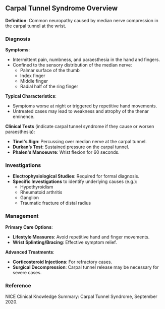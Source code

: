 ## Carpal Tunnel Syndrome Overview

**Definition**: Common neuropathy caused by median nerve compression in the carpal tunnel at the wrist.

### Diagnosis

**Symptoms**:
- Intermittent pain, numbness, and paraesthesia in the hand and fingers.
- Confined to the sensory distribution of the median nerve:
  - Palmar surface of the thumb
  - Index finger
  - Middle finger
  - Radial half of the ring finger

**Typical Characteristics**:
- Symptoms worse at night or triggered by repetitive hand movements.
- Untreated cases may lead to weakness and atrophy of the thenar eminence.

**Clinical Tests** (indicate carpal tunnel syndrome if they cause or worsen paraesthesia):
- **Tinel's Sign**: Percussing over median nerve at the carpal tunnel.
- **Durkan’s Test**: Sustained pressure on the carpal tunnel.
- **Phalen's Manoeuvre**: Wrist flexion for 60 seconds.

### Investigations

- **Electrophysiological Studies**: Required for formal diagnosis.
- **Specific Investigations** to identify underlying causes (e.g.):
  - Hypothyroidism
  - Rheumatoid arthritis
  - Ganglion
  - Traumatic fracture of distal radius

### Management

**Primary Care Options**:
- **Lifestyle Measures**: Avoid repetitive hand and finger movements.
- **Wrist Splinting/Bracing**: Effective symptom relief.

**Advanced Treatments**:
- **Corticosteroid Injections**: For refractory cases.
- **Surgical Decompression**: Carpal tunnel release may be necessary for severe cases.

### Reference

NICE Clinical Knowledge Summary: Carpal Tunnel Syndrome, September 2020.
